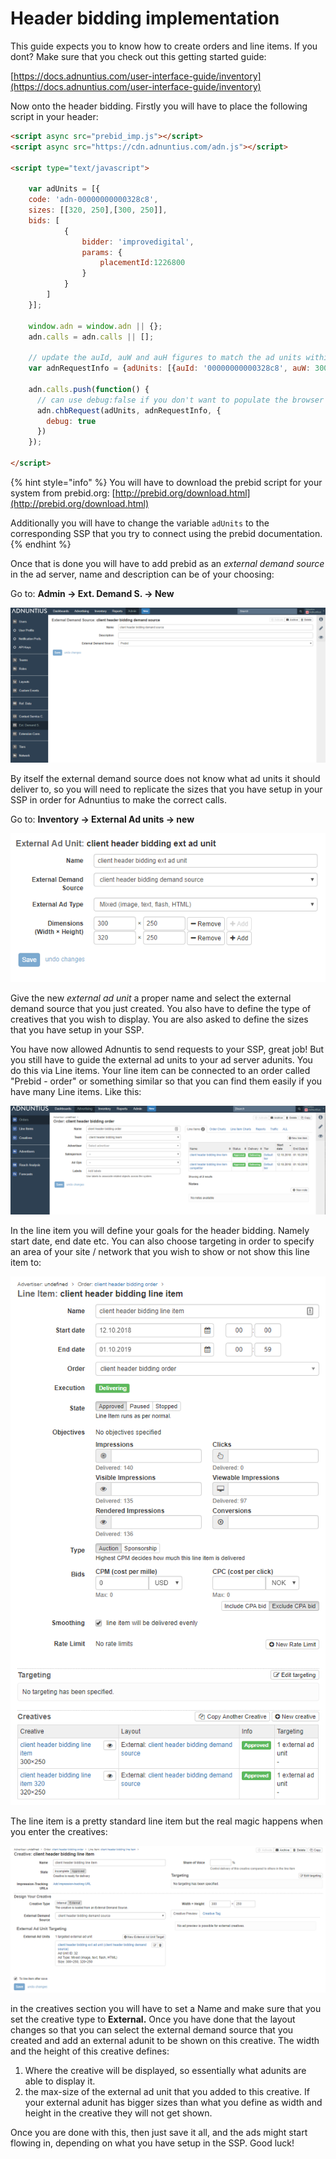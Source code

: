 # Header bidding implementation

This guide expects you to know how to create orders and line items. If you dont? Make sure that you check out this getting started guide:

[https://docs.adnuntius.com/user-interface-guide/inventory](https://docs.adnuntius.com/user-interface-guide/inventory)

Now onto the header bidding. Firstly you will have to place the following script in your header:

```html
<script async src="prebid_imp.js"></script>
<script async src="https://cdn.adnuntius.com/adn.js"></script>

<script type="text/javascript">

    var adUnits = [{
    code: 'adn-00000000000328c8',
    sizes: [[320, 250],[300, 250]],
    bids: [
            {
                bidder: 'improvedigital',
                params: {
                    placementId:1226800
                }
            }
        ]
    }];

    window.adn = window.adn || {};
    adn.calls = adn.calls || [];

    // update the auId, auW and auH figures to match the ad units within Adnuntius that you're using
    var adnRequestInfo = {adUnits: [{auId: '00000000000328c8', auW: 300, auH: 250}]}

    adn.calls.push(function() {
      // can use debug:false if you don't want to populate the browser console with data.
      adn.chbRequest(adUnits, adnRequestInfo, {
        debug: true
      })
    });  

</script>
```

{% hint style="info" %}
You will have to download the prebid script for your system from prebid.org: [http://prebid.org/download.html](http://prebid.org/download.html)

Additionally you will have to change the variable `adUnits` to the corresponding SSP that you try to connect using the prebid documentation.
{% endhint %}

Once that is done you will have to add prebid as an _external demand source_ in the ad server, name and description can be of your choosing:

Go to: **Admin -&gt; Ext. Demand S. -&gt; New**

![](../.gitbook/assets/image%20%2814%29.png)

By itself the external demand source does not know what ad units it should deliver to, so you will need to replicate the sizes that you have setup in your SSP in order for Adnuntius to make the correct calls.

Go to: **Inventory -&gt; External Ad units -&gt; new**

![](../.gitbook/assets/image%20%285%29.png)

Give the new _external ad unit_ a proper name and select the external demand source that you just created. You also have to define the type of creatives that you wish to display. You are also asked to define the sizes that you have setup in your SSP.

You have now allowed Adnuntis to send requests to your SSP, great job! But you still have to guide the external ad units to your ad server adunits. You do this via Line items. Your line item can be connected to an order called "Prebid - order" or something similar so that you can find them easily if you have many Line items. Like this:

![](../.gitbook/assets/image%20%2823%29.png)

In the line item you will define your goals for the header bidding. Namely start date, end date etc. You can also choose targeting in order to specify an area of your site / network that you wish to show or not show this line item to:

![](../.gitbook/assets/image%20%282%29.png)

The line item is a pretty standard line item but the real magic happens when you enter the creatives:

![](../.gitbook/assets/image%20%2818%29.png)

in the creatives section you will have to set a Name and make sure that you set the creative type to **External.** Once you have done that the layout changes so that you can select the external demand source that you created and add an external adunit to be shown on this creative. The width and the height of this creative defines:

1. Where the creative will be displayed, so essentially what adunits are able to display it.
2. the max-size of the external ad unit that you added to this creative. If your external adunit has bigger sizes than what you define as width and height in the creative they will not get shown.

Once you are done with this, then just save it all, and the ads might start flowing in, depending on what you have setup in the SSP. Good luck!

